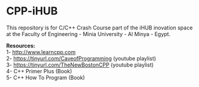 # CPP-iHUB

This repository is for C/C++ Crash Course part of the iHUB inovation space at the Faculty of Engineering - Minia University - Al Minya - Egypt.

**Resources: <br />**
1- http://www.learncpp.com <br />
2- https://tinyurl.com/CaveofProgramming  (youtube playlist) <br />
3- https://tinyurl.com/TheNewBostonCPP    (youtube playlist) <br />
4- C++ Primer Plus (Book) <br />
5- C++ How To Program  (Book) <br />
  
<center> <img href="http://static.damnlol.com/media/6c33c29417aec6446aaacf30c097be4a.jpg" >
